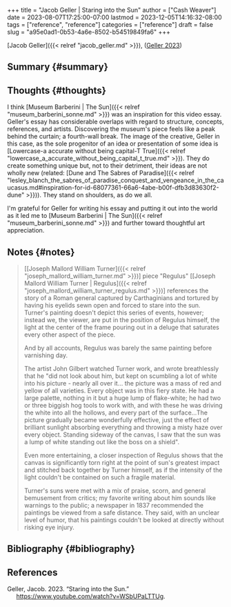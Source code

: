 +++
title = "Jacob Geller | Staring into the Sun"
author = ["Cash Weaver"]
date = 2023-08-07T17:25:00-07:00
lastmod = 2023-12-05T14:16:32-08:00
tags = ["reference", "reference"]
categories = ["reference"]
draft = false
slug = "a95e0ad1-0b53-4a6e-8502-b54519849fa6"
+++

[Jacob Geller]({{< relref "jacob_geller.md" >}}), (<a href="#citeproc_bib_item_1">Geller 2023</a>)


## Summary {#summary}


## Thoughts {#thoughts}

I think [Museum Barberini | The Sun]({{< relref "museum_barberini_sonne.md" >}}) was an inspiration for this video essay. Geller's essay has considerable overlaps with regard to structure, concepts, references, and artists. Discovering the museum's piece feels like a peak behind the curtain; a fourth-wall break. The image of the creative, Geller in this case, as the sole progenitor of an idea or presentation of some idea is [Lowercase-a accurate without being capital-T True]({{< relref "lowercase_a_accurate_without_being_capital_t_true.md" >}}). They do create something unique but, not to their detriment, their ideas are not wholly new (related: [Dune and The Sabres of Paradise]({{< relref "lesley_blanch_the_sabres_of_paradise_conquest_and_vengeance_in_the_caucasus.md#inspiration-for-id-68077361-66a6-4abe-b00f-dfb3d83630f2-dune" >}})). They stand on shoulders, as do we all.

I'm grateful for Geller for writing his essay and putting it out into the world as it led me to [Museum Barberini | The Sun]({{< relref "museum_barberini_sonne.md" >}}) and further toward thoughtful art appreciation.


## Notes {#notes}

> [[Joseph Mallord William Turner]({{< relref "joseph_mallord_william_turner.md" >}})] piece "Regulus" [[Joseph Mallord William Turner | Regulus]({{< relref "joseph_mallord_william_turner_regulus.md" >}})] references the story of a Roman general captured by Carthaginians and tortured by having his eyelids sewn open and forced to stare into the sun. Turner's painting doesn't depict this series of events, however; instead we, the viewer, are put in the position of Regulus himself, the light at the center of the frame pouring out in a deluge that saturates every other aspect of the piece.
>
> And by all accounts, Regulus was barely the same painting before varnishing day.
>
> The artist John Gilbert watched Turner work, and wrote breathlessly that he "did not look about him, but kept on scumbling a lot of white into his picture - nearly all over it... the picture was a mass of red and yellow of all varieties. Every object was in this fiery state. He had a large palette, nothing in it but a huge lump of flake-white; he had two or three biggish hog tools to work with, and with these he was driving the white into all the hollows, and every part of the surface…The picture gradually became wonderfully effective, just the effect of brilliant sunlight absorbing everything and throwing a misty haze over every object. Standing sideway of the canvas, I saw that the sun was a lump of white standing out like the boss on a shield".
>
> Even more entertaining, a closer inspection of Regulus shows that the canvas is significantly torn right at the point of sun's greatest impact and stitched back together by Turner himself, as if the intensity of the light couldn't be contained on such a fragile material.
>
> Turner's suns were met with a mix of praise, scorn, and general bemusement from critics; my favorite writing about him sounds like warnings to the public; a newspaper in 1837 recommended the paintings be viewed from a safe distance. They said, with an unclear level of humor, that his paintings couldn't be looked at directly without risking eye injury.


## Bibliography {#bibliography}

## References

<style>.csl-entry{text-indent: -1.5em; margin-left: 1.5em;}</style><div class="csl-bib-body">
  <div class="csl-entry"><a id="citeproc_bib_item_1"></a>Geller, Jacob. 2023. “Staring into the Sun.” <a href="https://www.youtube.com/watch?v=WSbUPaLTTUg">https://www.youtube.com/watch?v=WSbUPaLTTUg</a>.</div>
</div>
